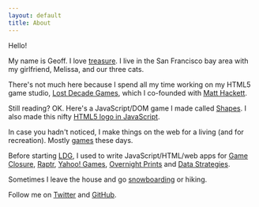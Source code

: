 ```yaml
---
layout: default
title: About
---
```

Hello!

My name is Geoff. I love [treasure][1]. I live in the San Francisco bay area with my girlfriend, Melissa, and our three cats.

There's not much here because I spend all my time working on my HTML5 game studio, [Lost Decade Games][2], which I co-founded with [Matt Hackett][7].

Still reading? OK. Here's a JavaScript/DOM game I made called [Shapes][3]. I also made this nifty [HTML5 logo in JavaScript][4].

In case you hadn't noticed, I make things on the web for a living (and for recreation). Mostly [games][6] these days.

Before starting [LDG][2], I used to write JavaScript/HTML/web apps for [Game Closure][8], [Raptr][9], [Yahoo! Games][10], [Overnight Prints][11] and [Data Strategies][12].

Sometimes I leave the house and go [snowboarding][5] or hiking.

Follow me on [Twitter][13] and [GitHub][14].

[1]: http://treasuregoblin.lostdecadegames.com/?geoff=1
[2]: http://www.lostdecadegames.com
[3]: /sandbox/shapes/
[4]: /sandbox/html5logo/
[5]: http://www.youtube.com/watch?v=jr2jaxn9Ups
[6]: http://www.lostdecadegames.com/games/
[7]: http://www.richtaur.com/
[8]: http://www.gameclosure.com/
[9]: http://raptr.com/
[10]: http://games.yahoo.com/
[11]: http://www.overnightprints.com/
[12]: http://www.mdsuite.com/
[13]: https://twitter.com/geoffblair
[14]: https://github.com/geoffb
